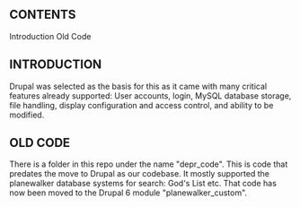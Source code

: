 CONTENTS
--------
Introduction
Old Code

INTRODUCTION
------------
Drupal was selected as the basis for this as it came with many critical features
already supported: User accounts, login, MySQL database storage, file handling,
display configuration and access control, and ability to be modified.

OLD CODE
--------
There is a folder in this repo under the name "depr_code". This is code that
predates the move to Drupal as our codebase. It mostly supported the planewalker
database systems for search: God's List etc. That code has now been moved to the
Drupal 6 module "planewalker_custom".